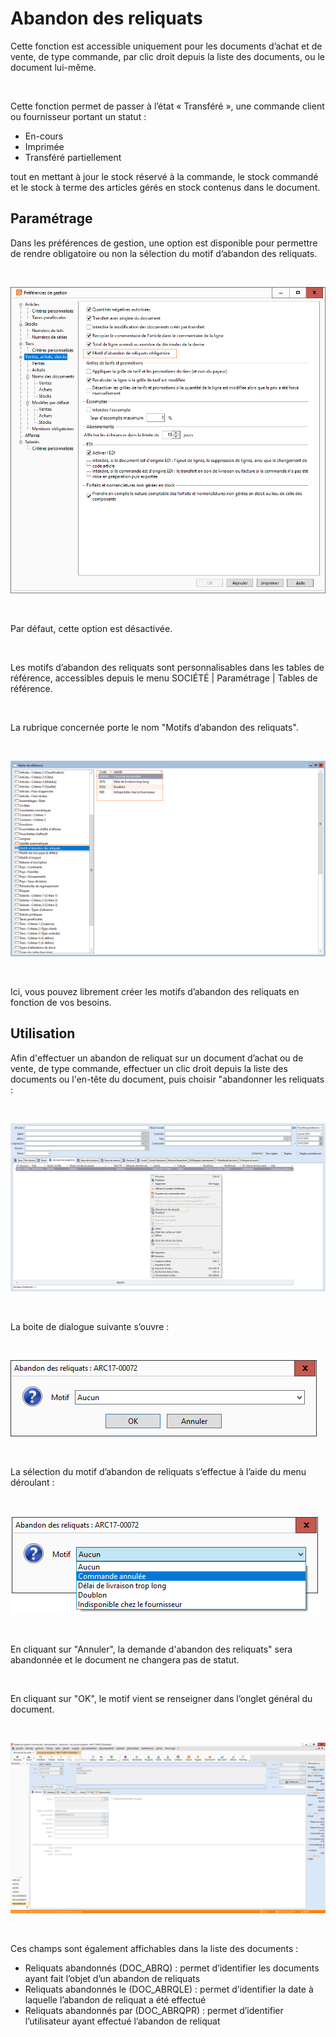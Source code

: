 # Abandon des reliquats



Cette fonction est accessible uniquement pour les documents d’achat et de vente, de type commande, par clic droit depuis la liste des documents, ou le document lui-même.


 


Cette fonction permet de passer à l’état « Transféré », une commande client ou fournisseur portant un statut :


* En-cours
* Imprimée
* Transféré partiellement


tout en mettant à jour le stock réservé à la commande, le stock commandé et le stock à terme des articles gérés en stock contenus dans le document.


## Paramétrage


Dans les préférences de gestion, une option est disponible pour permettre de rendre obligatoire ou non la sélection du motif d’abandon des reliquats.


 


![](PreferenceGestion.png)


 


Par défaut, cette option est désactivée.


 


Les motifs d’abandon des reliquats sont personnalisables dans les tables de référence, accessibles depuis le menu SOCIÉTÉ | Paramétrage | Tables de référence.


 


La rubrique concernée porte le nom "Motifs d’abandon des reliquats".


 


![](MotifAbandon.png)


 


Ici, vous pouvez librement créer les motifs d’abandon des reliquats en fonction de vos besoins.


## Utilisation


Afin d'effectuer un abandon de reliquat sur un document d’achat ou de vente, de type commande, effectuer un clic droit depuis la liste des documents ou l'en-tête du document, puis choisir "abandonner les reliquats :


 


![](clic_droit.png)


 


La boite de dialogue suivante s’ouvre :


 


![](selection_motif.png)


 


La sélection du motif d’abandon de reliquats s’effectue à l’aide du menu déroulant :


 


![](liste_motifs_abandons.png)


 


En cliquant sur "Annuler", la demande d'abandon des reliquats" sera abandonnée et le document ne changera pas de statut.


 


En cliquant sur "OK", le motif vient se renseigner dans l’onglet général du document.


 


![](motif_dans_doc.png)


 


Ces champs sont également affichables dans la liste des documents :


* Reliquats abandonnés (DOC\_ABRQ) : permet d’identifier les documents ayant fait l’objet d’un abandon de reliquats
* Reliquats abandonnés le (DOC\_ABRQLE) : permet d’identifier la date à laquelle l’abandon de reliquat a été effectué
* Reliquats abandonnés par (DOC\_ABRQPR) : permet d’identifier l’utilisateur ayant effectué l’abandon de reliquat


